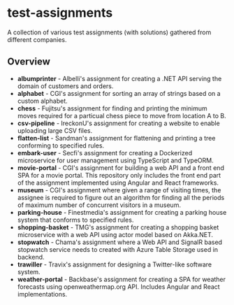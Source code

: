# test-assignments

A collection of various test assignments (with solutions) gathered from different companies.

## Overview

- **albumprinter** - Albelli's assignment for creating a .NET API serving the domain of customers and orders.
- **alphabet** - CGI's assignment for sorting an array of strings based on a custom alphabet.
- **chess** - Fujitsu's assignment for finding and printing the minimum moves required for a particual chess piece to move from location A to B.
- **csv-pipeline** - IreckonU's assignment for creating a website to enable uploading large CSV files.
- **flatten-list** - Sandman's assignment for flattening and printing a tree conforming to specified rules.
- **embark-user** - Secfi's assignment for creating a Dockerized microservice for user management using TypeScript and TypeORM.
- **movie-portal** - CGI's assignment for building a web API and a front end SPA for a movie portal. This repository only includes the front end part of the assignment implemented using Angular and React frameworks. 
- **museum** - CGI's assignment where given a range of visiting times, the assignee is required to figure out an algorithm for finding all the periods of maximum number of concurrent visitors in a museum.
- **parking-house** - Finestmedia's assignment for creating a parking house system that conforms to specified rules.
- **shopping-basket** - TMG's assignment for creating a shopping basket microservice with a web API using actor model based on Akka.NET.
- **stopwatch** - Chama's assignment where a Web API and SignalR based stopwatch service needs to created with Azure Table Storage used in backend.
- **trawiller** - Travix's assignment for designing a Twitter-like software system.
- **weather-portal** - Backbase's assignment for creating a SPA for weather forecasts using openweathermap.org API. Includes Angular and React implementations.
